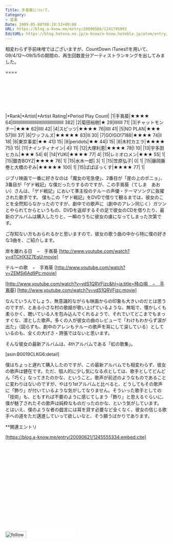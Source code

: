 ```yaml
---
Title: 手嶌葵について。
Category:
- 音楽
Date: 2009-05-08T00:19:53+09:00
URL: https://blog.a-know.me/entry/20090508/1241795993
EditURL: https://blog.hatena.ne.jp/a-know/a-know.hateblo.jp/atom/entry/12921228815727980088
---
```


相変わらず手前味噌ではございますが、CountDown iTunes!!を用いて、09/4/12〜09/5/5の期間の、再生回数差分アーティストランキングを出してみました。

====

<script async src="//pagead2.googlesyndication.com/pagead/js/adsbygoogle.js"></script>
<!-- article-top -->
<ins class="adsbygoogle"
     style="display:inline-block;width:728px;height:90px"
     data-ad-client="ca-pub-3463034538369189"
     data-ad-slot="8367620130"></ins>
<script>
(adsbygoogle = window.adsbygoogle || []).push({});
</script>


|*Rank|*Artist|*Artist Rating|*Period Play Count|
|1|手嶌葵|★★★★ 64|lllllllllllllllllllllllllllllllllllllllllllllll 382|
|2|菊田裕樹|★ 29|llllllll 71|
|3|チャットモンチー|★★★ 62|lllll 42|
|4|スピッツ|★★★★ 76|lllll 41|
|5|NO PLAN|★★★ 57|llll 37|
|6|ワッフルズ|★★★★★ 83|lll 30|
|7|GO!GO!7188|★★★★ 74|ll 18|
|8|東京事変|★★ 41|l 15|
|8|peridots|★★ 44|l 15|
|8|木村カエラ|★★★★ 75|l 15|
|11|ナインティナイン| 4|l 11|
|12|大塚利恵|★★★★ 78|l 10|
|13|宇多田ヒカル|★★★ 54| 6|
|14|YUKI|★★★★ 77| 4|
|15|レミオロメン|★★★ 55| 1|
|15|銀杏BOYZ|★★★★ 76| 1|
|15|水木一郎| 3| 1|
|15|笠原弘子| 0| 1|
|15|藤岡藤巻と大橋のぞみ|★★★★★ 100| 1|
|15|ぱぱぼっくす|★★★★ 77| 1|


ジブリ映画で一番に好きなのは「魔女の宅急便」、2番目が「崖の上のポニョ」、3番目が「ゲド戦記」な僕だったりするのですが、この手嶌葵（てしま　あおい）さんは、「ゲド戦記」において準主役のテルーの声優・テーマソングに抜擢された歌手です。
僕もこの「ゲド戦記」をDVDで借りて観るまでは、彼女のことを全然知らなかったのですが、劇中での歌声に（劇中のアレン同じく）ガツンとやられてからというもの、DVDを返却するその足で彼女のCDを借りたり、最新のアルバムは購入したりと、一瞬のうちに彼女の虜になってしまった次第です。


ご存知ない方もおられるかと思いますので、彼女の歌う曲の中から特に僕の好きな3曲を、ご紹介します。


岸を離れる日　−　手嶌葵
[http://www.youtube.com/watch?v=dTCHX3Z7EqU:movie]


テルーの歌　−　手嶌葵
[http://www.youtube.com/watch?v=ZEMSj6Ad9Pc:movie]


[http://www.youtube.com/watch?v=vdS1QRVFjzc&hl=ja:title=時の唄　−　手嶌葵]
[http://www.youtube.com/watch?v=vdS1QRVFjzc:movie]


なんていうんでしょう、無意識的ながらも映画からの印象も大きいのだとは思うのですが、とある小さな村の歌姫が歌い上げているような、無垢で、懐かしくも柔らかく、聴いている人を包み込んでくれるようで、それでいてどこまでもまっすぐな、凛とした歌声。多くの人が彼女の曲のレビューで「わけもわからず涙が出た」（図らずも、劇中のアレンもテルーの歌声を耳にして涙している）としているのも、全くの大げさ・誇張ではないと思います。


そんな彼女の最新アルバムは、4thアルバムである「虹の歌集」。

[asin:B0019CLKG6:detail]

僕はちょっと遅れて購入したのですが、この最新アルバムでも相変わらず、彼女の歌声は健在です。ただ、個人的に少し気になる点としては、歌手としてどんどん「巧く」なってきたのかな、ということ。歌声が前述のようなものであることに変わりはないのですが、やはり1stアルバムと比べると、どうしてもその歌声に「飾り」が付いているような気がしてなりません。そういった歌手としての「技術」も、ともすれば不要のように感じてしまう「飾り」と思えるぐらいに、僕が魅了されたその歌声は純粋なものだったのかな、という気がしています。
とはいえ、僕のような者の戯言には耳を貸す必要など全くなく、彼女の信じる歌手への道をただ邁進していって欲しいなと、そう願うばかりであります。


**関連エントリ

[https://blog.a-know.me/entry/20090621/1245555334:embed:cite]



<script async src="//pagead2.googlesyndication.com/pagead/js/adsbygoogle.js"></script>
<!-- article-bottom2 -->
<ins class="adsbygoogle"
     style="display:inline-block;width:300px;height:250px"
     data-ad-client="ca-pub-3463034538369189"
     data-ad-slot="5274552934"></ins>
<script>
(adsbygoogle = window.adsbygoogle || []).push({});
</script>


<div>
<a href='http://cloud.feedly.com/#subscription%2Ffeed%2Fhttp%3A%2F%2Fblog.a-know.me%2Ffeed'  target='blank'><img id='feedlyFollow' src='//s3.feedly.com/img/follows/feedly-follow-rectangle-volume-small_2x.png' alt='follow us in feedly' width='65' height='20'></a>

<iframe src="//blog.hatena.ne.jp/a-know/a-know.hateblo.jp/subscribe/iframe" allowtransparency="true" frameborder="0" scrolling="no" width="150" height="28"></iframe>
</div>


<script src="https://moshi-moshi.moshimo.works/moshimoshi/a_know_blog/20090508-1241795993?title=%E6%89%8B%E5%B6%8C%E8%91%B5%E3%81%AB%E3%81%A4%E3%81%84%E3%81%A6%E3%80%82"></script>
